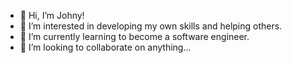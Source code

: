 - 👋 Hi, I’m Johny!
- 👀 I’m interested in developing my own skills and helping others.
- 🌱 I’m currently learning to become a software engineer.
- 💞️ I’m looking to collaborate on anything...


